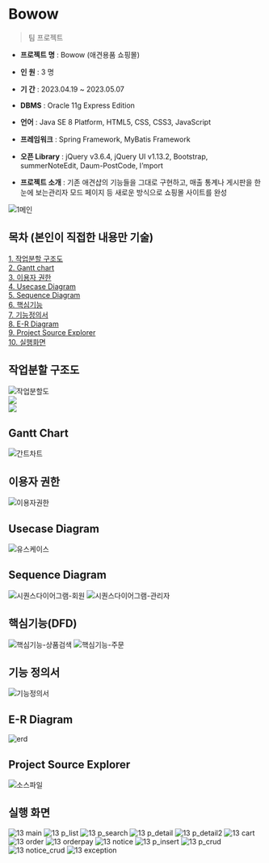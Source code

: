 # Bowow

> 팀 프로젝트

- **프로젝트 명** : Bowow (애견용품 쇼핑몰)

- **인 원** : 3 명

- **기 간** : 2023.04.19 ~ 2023.05.07

- **DBMS** : Oracle 11g Express Edition

- **언어** : Java SE 8 Platform, HTML5, CSS, CSS3, JavaScript

- **프레임워크** : Spring Framework, MyBatis Framework

- **오픈 Library** : jQuery v3.6.4, jQuery UI v1.13.2, Bootstrap, summerNoteEdit, Daum-PostCode, I’mport

- **프로젝트 소개** : 기존 애견샵의 기능들을 그대로 구현하고, 매출 통계나 게시판을 한눈에 보는관리자 모드 페이지 등 새로운 방식으로 쇼핑몰 사이트를 완성

![1메인](https://github.com/Alipheese16th/bowow/assets/117807553/ce59dd0d-e557-4d49-a46b-6589a8aa4cea)

## 목차 (본인이 직접한 내용만 기술)

[1. 작업분할 구조도](https://github.com/Alipheese16th/bowow/blob/master/README.md#%EC%9E%91%EC%97%85%EB%B6%84%ED%95%A0-%EA%B5%AC%EC%A1%B0%EB%8F%84)<br>
[2. Gantt chart](https://github.com/Alipheese16th/bowow/blob/master/README.md#gantt-chart)<br>
[3. 이용자 권한](https://github.com/Alipheese16th/bowow/blob/master/README.md#%EC%9D%B4%EC%9A%A9%EC%9E%90-%EA%B6%8C%ED%95%9C)<br>
[4. Usecase Diagram](https://github.com/Alipheese16th/bowow/blob/master/README.md#usecase-diagram)<br>
[5. Sequence Diagram](https://github.com/Alipheese16th/bowow/blob/master/README.md#sequence-diagram)<br>
[6. 핵심기능](https://github.com/Alipheese16th/bowow/blob/master/README.md#%ED%95%B5%EC%8B%AC%EA%B8%B0%EB%8A%A5dfd)<br>
[7. 기능정의서](https://github.com/Alipheese16th/bowow/blob/master/README.md#%EA%B8%B0%EB%8A%A5-%EC%A0%95%EC%9D%98%EC%84%9C)<br>
[8. E-R Diagram](https://github.com/Alipheese16th/bowow/blob/master/README.md#%EA%B8%B0%EB%8A%A5-%EC%A0%95%EC%9D%98%EC%84%9C)<br>
[9. Project Source Explorer](https://github.com/Alipheese16th/bowow/blob/master/README.md#project-source-explorer)<br>
[10. 실행화면](https://github.com/Alipheese16th/bowow/blob/master/README.md#%EC%8B%A4%ED%96%89-%ED%99%94%EB%A9%B4)<br>

## 작업분할 구조도
![작업분할도](https://github.com/Alipheese16th/bowow/assets/117807553/5549b7cf-586d-458e-80e0-842a29d70242)<br>
![](https://github.com/Alipheese16th/bowow/assets/117807553/812f23db-7a04-42ab-b57d-65f57f42be10)<br>
![](https://github.com/Alipheese16th/bowow/assets/117807553/5b2c4267-ee50-4119-b64c-23a5bd6ed3da)<br>

## Gantt Chart
![간트차트](https://github.com/Alipheese16th/bowow/assets/117807553/768c5281-7d44-42ee-a114-570b45d9ffec)

## 이용자 권한
![이용자권한](https://github.com/Alipheese16th/bowow/assets/117807553/1793894f-d687-46a7-a5af-962d9a829e12)

## Usecase Diagram
![유스케이스](https://github.com/Alipheese16th/bowow/assets/117807553/15d1f724-8f8d-4c81-8bb2-62cef31985df)

## Sequence Diagram
![시퀀스다이어그램-회원](https://github.com/Alipheese16th/bowow/assets/117807553/0c23f342-5c07-4d96-8888-8d69cdaf01b7)
![시퀀스다이어그램-관리자](https://github.com/Alipheese16th/bowow/assets/117807553/69cc2ebe-32d9-4ea9-bf58-ec36d6c9c3f3)

## 핵심기능(DFD)
![핵심기능-상품검색](https://github.com/Alipheese16th/bowow/assets/117807553/a69001ab-1d6a-4b16-be47-bef9c569983e)
![핵심기능-주문](https://github.com/Alipheese16th/bowow/assets/117807553/31334fd9-4a96-4e9d-ba75-16c4fff8bbbc)

## 기능 정의서
![기능정의서](https://github.com/Alipheese16th/bowow/assets/117807553/b51e7ba4-9174-4b43-be85-cd9cac3f17e5)

## E-R Diagram
![erd](https://github.com/Alipheese16th/bowow/assets/117807553/51366875-f15a-4111-b0eb-87df1cefb6c5)

## Project Source Explorer
![소스파일](https://github.com/Alipheese16th/bowow/assets/117807553/c7e96032-279e-45d6-a6f3-35f6b724eb8a)

## 실행 화면
![13 main](https://github.com/Alipheese16th/bowow/assets/117807553/cb51ac2b-f712-4032-9f96-f5287d0b0c00)
![13 p_list](https://github.com/Alipheese16th/bowow/assets/117807553/945c2b9f-52f3-43c5-840c-75a133014ea4)
![13 p_search](https://github.com/Alipheese16th/bowow/assets/117807553/1ebfa482-0c30-4618-8825-47a6dbccf5ea)
![13 p_detail](https://github.com/Alipheese16th/bowow/assets/117807553/d8fab9b1-880c-48c7-8f08-75846c5be5ed)
![13 p_detail2](https://github.com/Alipheese16th/bowow/assets/117807553/cf118603-085b-4228-a6a9-a9c27969960e)
![13 cart](https://github.com/Alipheese16th/bowow/assets/117807553/162c7d00-f005-44b0-915d-5cd5c904171b)
![13 order](https://github.com/Alipheese16th/bowow/assets/117807553/5f2df9e4-51b6-4bb2-a779-3d13071281d7)
![13 orderpay](https://github.com/Alipheese16th/bowow/assets/117807553/95e17b40-aef1-48a6-8231-294240f71e08)
![13 notice](https://github.com/Alipheese16th/bowow/assets/117807553/8e1c1589-369c-4806-a0d2-498c20adbddf)
![13 p_insert](https://github.com/Alipheese16th/bowow/assets/117807553/608668d9-e9fd-4ca9-b831-3cccbbad32e1)
![13 p_crud](https://github.com/Alipheese16th/bowow/assets/117807553/302a7f7a-7b79-41c1-b8c8-8f0542fa542b)
![13 notice_crud](https://github.com/Alipheese16th/bowow/assets/117807553/8184a47d-cdd7-4bd0-9a70-fd760f01bd2e)
![13 exception](https://github.com/Alipheese16th/bowow/assets/117807553/dbce69a2-6f58-47db-b02b-beb95325e742)
